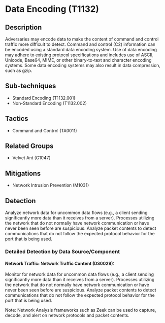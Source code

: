 # Data Encoding (T1132)

## Description
Adversaries may encode data to make the content of command and control traffic more difficult to detect. Command and control (C2) information can be encoded using a standard data encoding system. Use of data encoding may adhere to existing protocol specifications and includes use of ASCII, Unicode, Base64, MIME, or other binary-to-text and character encoding systems.  Some data encoding systems may also result in data compression, such as gzip.

## Sub-techniques
- Standard Encoding (T1132.001)
- Non-Standard Encoding (T1132.002)

## Tactics
- Command and Control (TA0011)

## Related Groups
- Velvet Ant (G1047)

## Mitigations
- Network Intrusion Prevention (M1031)

## Detection
Analyze network data for uncommon data flows (e.g., a client sending significantly more data than it receives from a server). Processes utilizing the network that do not normally have network communication or have never been seen before are suspicious. Analyze packet contents to detect communications that do not follow the expected protocol behavior for the port that is being used. 

### Detailed Detection by Data Source/Component
#### Network Traffic: Network Traffic Content (DS0029): 
Monitor for network data for uncommon data flows (e.g., a client sending significantly more data than it receives from a server). Processes utilizing the network that do not normally have network communication or have never been seen before are suspicious. Analyze packet contents to detect communications that do not follow the expected protocol behavior for the port that is being used.

Note: Network Analysis frameworks such as Zeek can be used to capture, decode, and alert on network protocols and packet contents. 

